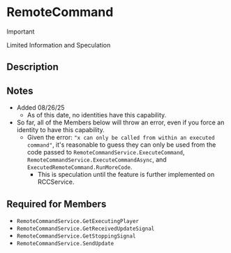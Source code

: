 # RemoteCommand

> [!IMPORTANT]
> Limited Information and Speculation

## Description

## Notes
- Added 08/26/25
	- As of this date, no identities have this capability.
- So far, all of the Members below will throw an error, even if you force an identity to have this capability.
	- Given the error: `"x can only be called from within an executed command"`, it's reasonable to guess they can only be used from the code passed to `RemoteCommandService.ExecuteCommand`, `RemoteCommandService.ExecuteCommandAsync`, and `ExecutedRemoteCommand.RunMoreCode`.
		- This is speculation until the feature is further implemented on RCCService.

## Required for Members
- `RemoteCommandService.GetExecutingPlayer`
- `RemoteCommandService.GetReceivedUpdateSignal`
- `RemoteCommandService.GetStoppingSignal`
- `RemoteCommandService.SendUpdate`